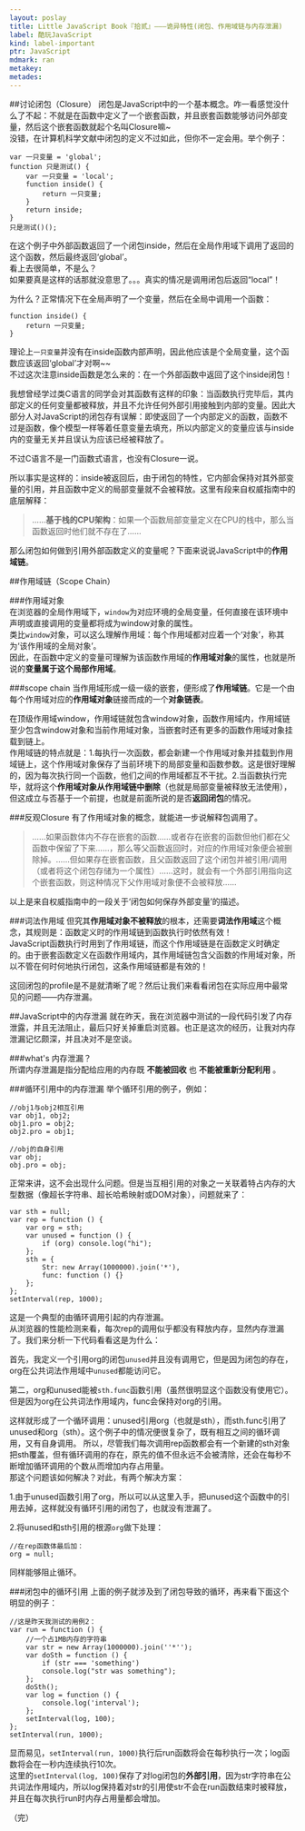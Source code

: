 ```yaml
---
layout: poslay
title: Little JavaScript Book『拾贰』———诡异特性(闭包、作用域链与内存泄漏)
label: 酷玩JavaScript
kind: label-important
ptr: JavaScript
mdmark: ran
metakey: 
metades:
---
```


##讨论闭包（Closure）
闭包是JavaScript中的一个基本概念。咋一看感觉没什么了不起：不就是在函数中定义了一个嵌套函数，并且嵌套函数能够访问外部变量，然后这个嵌套函数就起个名叫Closure嘛~  
没错，在计算机科学文献中闭包的定义不过如此，但你不一定会用。举个例子：

    var 一只变量 = 'global';
    function 只是测试() {
        var 一只变量 = 'local';
        function inside() {
            return 一只变量;
        }
        return inside;
    } 
    只是测试()();
    
在这个例子中外部函数返回了一个闭包inside，然后在全局作用域下调用了返回的这个函数，然后最终返回‘global’。  
看上去很简单，不是么？  
如果要真是这样的话那就没意思了。。。真实的情况是调用闭包后返回“local”！  

为什么？正常情况下在全局声明了一个变量，然后在全局中调用一个函数：

    function inside() {
        return 一只变量;
    }
    
理论上`一只变量`并没有在inside函数内部声明，因此他应该是个全局变量，这个函数应该返回‘global’才对啊~~  
不过这次注意inside函数是怎么来的：在一个外部函数中返回了这个inside闭包！  

我想曾经学过类C语言的同学会对其函数有这样的印象：当函数执行完毕后，其内部定义的任何变量都被释放，并且不允许任何外部引用接触到内部的变量。因此大部分人对JavaScript的闭包存有误解：即使返回了一个内部定义的函数，函数不过是函数，像个模型一样等着任意变量去填充，所以内部定义的变量应该与inside内的变量无关并且误认为应该已经被释放了。  

不过C语言不是一门函数式语言，也没有Closure一说。

所以事实是这样的：inside被返回后，由于闭包的特性，它内部会保持对其外部变量的引用，并且函数中定义的局部变量就不会被释放。这里有段来自权威指南中的底层解释：  
> ……**基于栈的CPU架构**：如果一个函数局部变量定义在CPU的栈中，那么当函数返回时他们就不存在了……

那么闭包如何做到引用外部函数定义的变量呢？下面来说说JavaScript中的**作用域链**。

##作用域链（Scope Chain）

###作用域对象  
在浏览器的全局作用域下，`window`为对应环境的全局变量，任何直接在该环境中声明或直接调用的变量都将成为window对象的属性。  
类比`window`对象，可以这么理解作用域：每个作用域都对应着一个‘对象’，称其为‘该作用域的全局对象’。  
因此，在函数中定义的变量可理解为该函数作用域的**作用域对象**的属性，也就是所说的**变量属于这个局部作用域**。  

###scope chain
当作用域形成一级一级的嵌套，便形成了**作用域链**。它是一个由每个作用域对应的**作用域对象**链接而成的一个**对象链表**。  

在顶级作用域window，作用域链就包含window对象，函数作用域内，作用域链至少包含window对象和当前作用域对象，当嵌套时还有更多的函数作用域对象挂载到链上。  
作用域链的特点就是：1.每执行一次函数，都会新建一个作用域对象并挂载到作用域链上，这个作用域对象保存了当前环境下的局部变量和函数参数。这是很好理解的，因为每次执行同一个函数，他们之间的作用域都互不干扰。2.当函数执行完毕，就将这个**作用域对象从作用域链中删除**（也就是局部变量被释放无法使用），但这成立与否基于一个前提，也就是前面所说的是否**返回闭包**的情况。

###反观Closure
有了作用域对象的概念，就能进一步说解释包调用了。  
> ……如果函数体内不存在嵌套的函数……或者存在嵌套的函数但他们都在父函数中保留了下来……，那么等父函数返回时，对应的作用域对象便会被删除掉。……但如果存在嵌套函数，且父函数返回了这个闭包并被引用/调用（或者将这个闭包存储为一个属性）……这时，就会有一个外部引用指向这个嵌套函数，则这种情况下父作用域对象便不会被释放……

以上是来自权威指南中的一段关于‘闭包如何保存外部变量’的描述。 

###词法作用域
但究其**作用域对象不被释放**的根本，还需要**词法作用域**这个概念，其规则是：函数定义时的作用域链到函数执行时依然有效！  
JavaScript函数执行时用到了作用域链，而这个作用域链是在函数定义时确定的。由于嵌套函数定义在函数作用域内，其作用域链包含父函数的作用域对象，所以不管在何时何地执行闭包，这条作用域链都是有效的！

这回闭包的profile是不是就清晰了呢？然后让我们来看看闭包在实际应用中最常见的问题——内存泄漏。

##JavaScript中的内存泄漏
就在昨天，我在浏览器中测试的一段代码引发了内存泄露，并且无法阻止，最后只好关掉重启浏览器。也正是这次的经历，让我对内存泄漏记忆颇深，并且决对不是空谈。

###what's 内存泄漏？  
所谓内存泄漏是指分配给应用的内存既 **不能被回收** 也 **不能被重新分配利用** 。

###循环引用中的内存泄漏
举个循环引用的例子，例如：  

    //obj1与obj2相互引用
    var obj1, obj2;
    obj1.pro = obj2;
    obj2.pro = obj1;
    
    //obj的自身引用
    var obj;
    obj.pro = obj;
    
正常来讲，这不会出现什么问题。但是当互相引用的对象之一关联着特占内存的大型数据（像超长字符串、超长哈希映射或DOM对象），问题就来了：
    
    var sth = null;
    var rep = function () {
        var org = sth;
        var unused = function () {
            if (org) console.log("hi");
        };
        sth = {
            Str: new Array(1000000).join('*'),
            func: function () {}
        };
    };
    setInterval(rep, 1000);
    
这是一个典型的由循环调用引起的内存泄漏。  
从浏览器的性能检测来看，每次rep的调用似乎都没有释放内存，显然内存泄漏了。我们来分析一下代码看看这是为什么：  

首先，我定义一个引用org的闭包`unused`并且没有调用它，但是因为闭包的存在，org在公共词法作用域中`unused`都能访问它。 

第二，org和unused能被`sth.func`函数引用（虽然很明显这个函数没有使用它）。但是因为org在公共词法作用域内，func会保持对org的引用。 

这样就形成了一个循环调用：unused引用org（也就是sth），而sth.func引用了unused和org（sth）。这个例子中的情况便很复杂了，既有相互之间的循环调用，又有自身调用。
所以，尽管我们每次调用rep函数都会有一个新建的sth对象把sth覆盖，但有循环调用的存在，原先的值不但永远不会被清除，还会在每秒不断增加循环调用的个数从而增加内存占用量。  
那这个问题该如何解决？对此，有两个解决方案：

1.由于unused函数引用了org，所以可以从这里入手，把unused这个函数中的引用去掉，这样就没有循环引用的闭包了，也就没有泄漏了。  

2.将unused和sth引用的根源`org`做下处理：
    
    //在rep函数体最后加：
    org = null;
    
同样能够阻止循环。

###闭包中的循环引用
上面的例子就涉及到了闭包导致的循环，再来看下面这个明显的例子：

    //这是昨天我测试的用例2：
    var run = function () {
        //一个占1MB内存的字符串
        var str = new Array(1000000).join(''*'');
        var doSth = function () {
            if (str === 'something')
            console.log("str was something");
        };
        doSth();
        var log = function () {
            console.log('interval');
        };
        setInterval(log, 100);
    };
    setInterval(run, 1000);
    
显而易见，`setInterval(run, 1000)`执行后run函数将会在每秒执行一次；log函数将会在一秒内连续执行10次。  
这里的`setInterval(log, 100)`保存了对log闭包的**外部引用**，因为str字符串在公共词法作用域内，所以log保持着对str的引用使str不会在run函数结束时被释放，并且在每次执行run时内存占用量都会增加。

（完）
